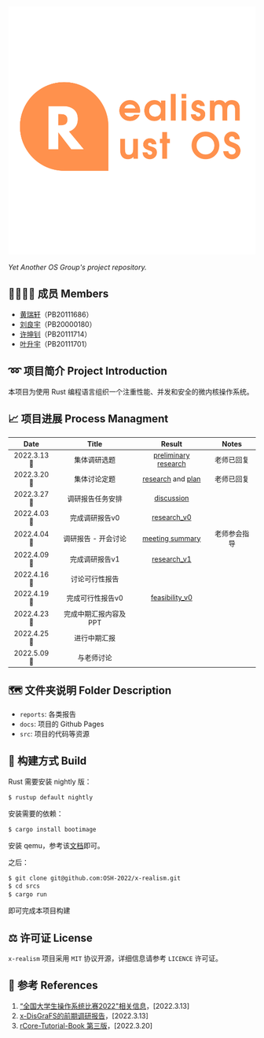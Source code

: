 <img src="./realism.svg" style="zoom: 67%;" />

*Yet Another OS Group's project repository.*

## 👨‍👨‍👦‍👦 成员 Members

- [黄瑞轩](https://github.com/SproutNan)（PB20111686）
- [刘良宇](https://github.com/liuly0322)（PB20000180）
- [许坤钊](https://github.com/xkz0777)（PB20111714）
- [叶升宇](https://github.com/ysy-phoenix)（PB20111701）

## ➿ 项目简介 Project Introduction

本项目为使用 Rust 编程语言组织一个注重性能、并发和安全的微内核操作系统。

## 📈 项目进展 Process Managment

|    Date    |         Title         |                            Result                            |    Notes     |
| :--------: | :-------------------: | :----------------------------------------------------------: | :----------: |
| 2022.3.13🌃 |     集体调研选题      | [preliminary research](./reports/2022.3.13&#32;preliminary&#32;research.pdf) |  老师已回复  |
| 2022.3.20🌃 |     集体讨论定题      | [research](./reports/2022.3.20&#32;research.md) and [plan](./reports/2022.3.20&#32;plan.md) |  老师已回复  |
| 2022.3.27🌃 |   调研报告任务安排    |     [discussion](./reports/2022.3.27&#32;discussion.md)      |              |
| 2022.4.03🌃 |    完成调研报告v0     |           [research_v0](./reports/research-v0.md)            |              |
| 2022.4.04🌃 |  调研报告 - 开会讨论  |     [meeting summary](./reports/2022.4.4&#32;meeting.md)     | 老师参会指导 |
| 2022.4.09🌃 |    完成调研报告v1     |           [research_v1](./reports/research-v1.md)            |              |
| 2022.4.16🌇 |    讨论可行性报告     |                                                              |              |
| 2022.4.19🌃 |   完成可行性报告v0    |        [feasibility_v0](./reports/feasibility-v0.md)         |              |
| 2022.4.23🌇 | 完成中期汇报内容及PPT |                                                              |              |
| 2022.4.25🌇 |     进行中期汇报      |                                                                                                    |              |
| 2022.5.09🌇 |      与老师讨论       |                                                             |              |

## 🗺️ 文件夹说明 Folder Description

- `reports`: 各类报告
- `docs`: 项目的 Github Pages
- `src`: 项目的代码等资源

## 🔧 构建方式 Build

Rust 需要安装 nightly 版：

```bash
$ rustup default nightly
```

安装需要的依赖：

```bash
$ cargo install bootimage
```

安装 qemu，参考该[文档](https://www.qemu.org/download/)即可。

之后：

```bash
$ git clone git@github.com:OSH-2022/x-realism.git
$ cd srcs
$ cargo run
```

即可完成本项目构建

## ⚖ 许可证 License

`x-realism` 项目采用 `MIT` 协议开源，详细信息请参考 `LICENCE` 许可证。

## 📕 参考 References

1. [“全国大学生操作系统比赛2022"相关信息](https://github.com/oscomp)，[2022.3.13]
2. [x-DisGraFS的前期调研报告](https://github.com/OSH-2021/x-DisGraFS/blob/main/docs/%E5%89%8D%E6%9C%9F%E8%B0%83%E7%A0%94%E5%86%85%E5%AE%B9/%E5%BE%80%E5%B1%8AOSH%E8%AF%BE%E9%A2%98%E8%B0%83%E7%A0%94%E6%8A%A5%E5%91%8A.md)，[2022.3.13]
3. [rCore-Tutorial-Book 第三版](https://rcore-os.github.io/rCore-Tutorial-Book-v3/)，[2022.3.20]
